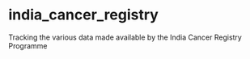 # india_cancer_registry
Tracking the various data made available by the India Cancer Registry Programme
